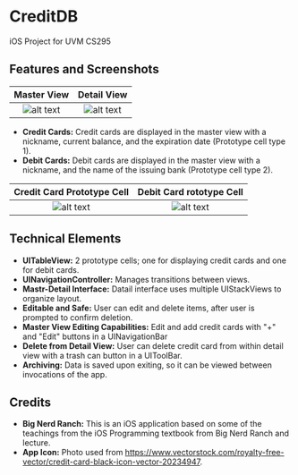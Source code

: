 # **CreditDB**
iOS Project for UVM CS295

## Features and Screenshots
| Master View | Detail View |
| :---: | :---: |
| ![alt text](https://raw.githubusercontent.com/maxwellpeck/Creditdb/master/Screenshots/MasterView.png) | ![alt text](https://raw.githubusercontent.com/maxwellpeck/Creditdb/master/Screenshots/DetailView.png) |
* **Credit Cards:** Credit cards are displayed in the master view with a nickname, current balance, and the expiration date  (Prototype cell type 1).
* **Debit Cards:** Debit cards are displayed in the master view with a nickname, and the name of the issuing bank (Prototype cell type 2).

| Credit Card Prototype Cell | Debit Card rototype Cell |
| :---: | :---: |
| ![alt text](https://raw.githubusercontent.com/maxwellpeck/Creditdb/master/Screenshots/CreditCardPrototypeCell.png) | ![alt text](https://raw.githubusercontent.com/maxwellpeck/Creditdb/master/Screenshots/DebitCardPrototypeCell.png) |

## Technical Elements
* **UITableView:** 2 prototype cells; one for displaying credit cards and one for debit cards.
* **UINavigationController:** Manages transitions between views.
* **Mastr-Detail Interface:** Datail interface uses multiple UIStackViews to organize layout.
* **Editable and Safe:** User can edit and delete items, after user is prompted to confirm deletion.
* **Master View Editing Capabilities:** Edit and add credit cards with "+" and "Edit" buttons in a UINavigationBar
* **Delete from Detail View:** User can delete credit card from within detail view with a trash can button in a UIToolBar.
* **Archiving:** Data is saved upon exiting, so it can be viewed between invocations of the app.

## Credits
* **Big Nerd Ranch:** This is an iOS application based on some of the teachings from the iOS Programming textbook from Big Nerd Ranch and lecture.
* **App Icon:** Photo used from https://www.vectorstock.com/royalty-free-vector/credit-card-black-icon-vector-20234947.
